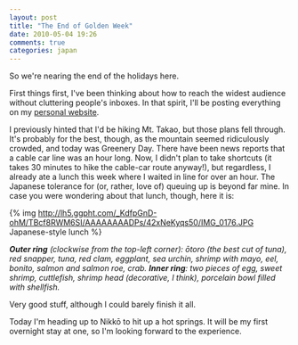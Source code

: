 ```yaml
---
layout: post
title: "The End of Golden Week"
date: 2010-05-04 19:26
comments: true
categories: japan
---
```


So we're nearing the end of the holidays here.

First things first, I've been thinking about how to reach the widest audience
without cluttering people's inboxes. In that spirit, I'll be posting everything
on my [personal website][brymck].

I previously hinted that I'd be hiking Mt. Takao, but those plans fell
through. It's probably for the best, though, as the mountain seemed ridiculously
crowded, and today was Greenery Day. There have been news reports that a cable
car line was an hour long. Now, I didn't plan to take shortcuts (it takes 30
minutes to hike the cable-car route anyway!), but regardless, I already ate a
lunch this week where I waited in line for over an hour. The Japanese tolerance
for (or, rather, love of) queuing up is beyond far mine. In case you were
wondering about that lunch, though, here it is:

{% img http://lh5.ggpht.com/_KdfpGnD-ohM/TBcf8RWM6SI/AAAAAAAADPs/42xNeKyqs50/IMG_0176.JPG Japanese-style lunch %}

_**Outer ring** (clockwise from the top-left corner): ōtoro (the best cut of
tuna), red snapper, tuna, red clam, eggplant, sea urchin, shrimp with mayo, eel,
bonito, salmon and salmon roe, crab. **Inner ring**: two pieces of egg, sweet
shrimp, cuttlefish, shrimp head (decorative, I think), porcelain bowl filled
with shellfish._

Very good stuff, although I could barely finish it all.

Today I'm heading up to Nikkō to hit up a hot springs. It will be my first
overnight stay at one, so I'm looking forward to the experience.

  [brymck]:http://www.brymck.com/
